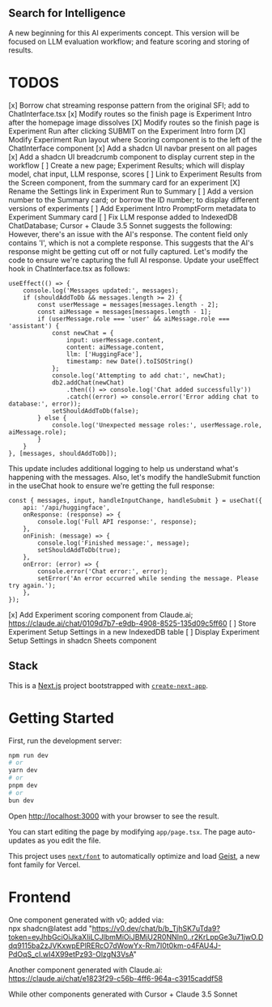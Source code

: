 ## Search for Intelligence
A new beginning for this AI experiments concept. This version will be focused on LLM evaluation workflow; and feature scoring and storing of results.  

# TODOS
[x] Borrow chat streaming response pattern from the original SFI; add to ChatInterface.tsx
[x] Modify routes so the finish page is Experiment Intro after the homepage image dissolves 
[X] Modify routes so the finish page is Experiment Run after clicking SUBMIT on the Experiment Intro form
[X] Modify Experiment Run layout where Scoring component is to the left of the ChatInterface component
[x] Add a shadcn UI navbar present on all pages
[x] Add a shadcn UI breadcrumb component to display current step in the workflow
[ ] Create a new page; Experiment Results; which will display model, chat input, LLM response, scores
[ ] Link to Experiment Results from the Screen component, from the summary card for an experiment
[X] Rename the Settings link in Experiment Run to Summary
[ ] Add a version number to the Summary card; or borrow the ID number; to display different versions of experiments
[ ] Add Experiment Intro PromptForm metadata to Experiment Summary card
[ ] Fix LLM response added to IndexedDB ChatDatabase; Cursor + Claude 3.5 Sonnet suggests the following:  
However, there's an issue with the AI's response. The content field only contains 'I', which is not a complete response. This suggests that the AI's response might be getting cut off or not fully captured.
Let's modify the code to ensure we're capturing the full AI response. Update your useEffect hook in ChatInterface.tsx as follows:  
```
useEffect(() => {
    console.log('Messages updated:', messages);
    if (shouldAddToDb && messages.length >= 2) {
        const userMessage = messages[messages.length - 2];
        const aiMessage = messages[messages.length - 1];
        if (userMessage.role === 'user' && aiMessage.role === 'assistant') {
            const newChat = {
                input: userMessage.content,
                content: aiMessage.content,
                llm: ['HuggingFace'],
                timestamp: new Date().toISOString()
            };
            console.log('Attempting to add chat:', newChat);
            db2.addChat(newChat)
                .then(() => console.log('Chat added successfully'))
                .catch((error) => console.error('Error adding chat to database:', error));
            setShouldAddToDb(false);
        } else {
            console.log('Unexpected message roles:', userMessage.role, aiMessage.role);
        }
    }
}, [messages, shouldAddToDb]);
```  
This update includes additional logging to help us understand what's happening with the messages.
Also, let's modify the handleSubmit function in the useChat hook to ensure we're getting the full response:  
```
const { messages, input, handleInputChange, handleSubmit } = useChat({
    api: '/api/huggingface',
    onResponse: (response) => {
        console.log('Full API response:', response);
    },
    onFinish: (message) => {
        console.log('Finished message:', message);
        setShouldAddToDb(true);
    },
    onError: (error) => {
        console.error('Chat error:', error);
        setError('An error occurred while sending the message. Please try again.');
    },
});
```


[x] Add Experiment scoring component from Claude.ai; https://claude.ai/chat/0109d7b7-e9db-4908-8525-135d09c5ff60
[ ] Store Experiment Setup Settings in a new IndexedDB table
[ ] Display Experiment Setup Settings in shadcn Sheets component


## Stack
This is a [Next.js](https://nextjs.org) project bootstrapped with [`create-next-app`](https://nextjs.org/docs/app/api-reference/cli/create-next-app).

# Getting Started

First, run the development server:

```bash
npm run dev
# or
yarn dev
# or
pnpm dev
# or
bun dev
```

Open [http://localhost:3000](http://localhost:3000) with your browser to see the result.

You can start editing the page by modifying `app/page.tsx`. The page auto-updates as you edit the file.

This project uses [`next/font`](https://nextjs.org/docs/app/building-your-application/optimizing/fonts) to automatically optimize and load [Geist](https://vercel.com/font), a new font family for Vercel.

# Frontend
One component generated with v0; added via:  
npx shadcn@latest add "https://v0.dev/chat/b/b_TjhSK7uTda9?token=eyJhbGciOiJkaXIiLCJlbmMiOiJBMjU2R0NNIn0..r2KrLppGe3u71jwO.Ddq9115ba2zJVKxwpEPlRERcO7dWowYx-Rm7I0t0km-o4FAU4J-PdOqS_cI.wI4X99etPz93-OlzgN3VsA"


Another component generated with Claude.ai:  
https://claude.ai/chat/e1823f29-c56b-4ff6-964a-c3915caddf58


While other components generated with Cursor + Claude 3.5 Sonnet

